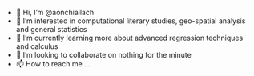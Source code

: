 - 👋 Hi, I’m @aonchiallach
- 👀 I’m interested in computational literary studies, geo-spatial analysis and general statistics
- 🌱 I’m currently learning more about advanced regression techniques and calculus
- 💞️ I’m looking to collaborate on nothing for the minute
- 📫 How to reach me ...

<!---
ilchinealach/ilchinealach is a ✨ special ✨ repository because its `README.md` (this file) appears on your GitHub profile.
You can click the Preview link to take a look at your changes.
--->
